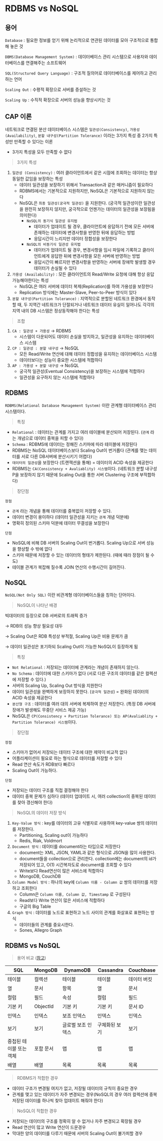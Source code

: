 # RDBMS vs NoSQL

## 용어

`Database` :  필요한 정보를 얻기 위해 논리적으로 연관된 데이터를 모아 구조적으로 통합해 놓은 것

`DBMS(Database Management System)` : 데이터베이스 관리 시스템으로 사용자와 데이터베이스를 연결해주는 소프트웨어

`SQL(Structured Query Language)` : 구조적 질의어로 데이터베이스를 제어하고 관리하는 언어

`Scaling Out` : 수평적 확장으로 서버를 증설하는 것

`Scaling Up` : 수직적 확장으로 서버의 성능을 향상시키는 것

## CAP 이론

네트워크로 연결된 분산 데이터베이스 시스템은 `일관성(Consistency)`, `가용성(Availability)`, `분할 내구성(Partition Tolerance)` 이라는 3가지 특성 중 2가지 특성만 만족할 수 있다는 이론

- 3가지 특성을 모두 만족할 수 없다

> 3가지 특성
> 
1. `일관성 (Consistency)` : 여러 클라이언트에서 같은 시점에 조회하는 데이터는 항상 동일한 값임을 보장하는 특성
    - 데이터 일관성을 보장하기 위해서 Transaction과 같은 매커니즘이 필요하다
    - RDBMS에서는 기본적으로 지원하지만, NoSQL은 기본적으로 지원하지 않는다
    - NoSQL은 `최종 일관성(궁극적 일관성)` 을 지원한다. (궁극적 일관성이란 일관성을 완전히 보장하지 않지만, 궁극적으로 언젠가는 데이터의 일관성을 보장됨을 의미한다)
        - `NoSQL의 동기식 일관성 유지법`
            - 데이터가 업데이트 될 경우, 클라이언트에 응답하기 전에 모든 서버에 존재하는 데이터에 변경사항을 반영한 뒤에 응답하는 방법
            - 응답시간이 느리지만 데이터 정합성을 보장한다
        - `NoSQL의 비동기식 일관성 유지법`
            - 데이터가 업데이트 될 경우, 변경사항을 임시 파일에 기록하고 클라이언트에게 응답한 뒤에 변경사항을 모든 서버에 반영하는 방법
            - 응답시간이 빠르지만 변경사항을 반영하는 서버에 장애학 발생할 경우 데이터가 손실될 수 있다
2. `가용성 (Availability)` : 모든 클라이언트의 Read/Write 요청에 대해 항상 응답 가능해야한다는 특성
    - NoSQL은 여러 서버에 데이터 복제(Replication)를 하여 가용성을 보장한다
    - Replication 방식에는 Master-Slave, Peer-to-Peer 방식이 있다
3. `분할 내구성(Partition Tolerance)` : 지역적으로 분할된 네트워크 환경에서 동작할 때, 두 지역간 네트워크가 단절되거나 네트워크 데이터 유실이 일어나도 각각의 지역 내의 DB 시스템은 정상동작해야 한다는 특성

> 조합
> 
1. `CA : 일관성 + 가용성` → RDBMS
    - 시스템이 다운되어도 데이터 손실을 방지하고, 일관성을 유지하는 데이터베이스 시스템
2. `CP : 일관성 : 분할 내구성` → NoSQL
    - 모든 Read/Write 연산에 대해 데이터 정합성을 유지하는 데이터베이스 시스템
    - 데이터보다는 성능이 중요한 시스템에 적합하다
3. `AP : 가용성 + 분할 내구성` → NoSQL
    - 궁극적 일관성(Eventual Consistency)을 보장하는 시스템에 적합하다
    - 일관성을 요구하지 않는 시스템에 적합하다

## RDBMS

`RDBMS(Relational Database Management System)` 이란 관계형 데이터베이스 관리 시스템이다.

> 특징
> 
- `Relational` : 데이터는 관계를 가지고 여러 테이블에 분산되어 저장된다. (`관계` 라는 개념으로 데이터 중복을 피할 수 있다)
- `Schema` : RDBMS에 데이터는 정해진 스키마에 따라 테이블에 저장된다
- RDBMS는 NoSQL 데이터베이스보다 Scaling Out이 번거롭다 (관계를 맺는 데이터를 서로 다른 DB서버에 분산시키기 어렵다)
- `데이터의 일관성`을 보장한다 (트랜잭션을 통해) = 데이터의 ACID 속성을 제공한다
- RDBMS는 `CA(Consistency + Avaliablity) 시스템`이다. (네트워크 분할 내구성 P을 보장하지 않기 때문에 Scaling Out을 통한 서버 Clustering 구조에 부적합하다)

> 장단점
> 

`장점`

- `관계` 라는 개념을 통해 데이터를 중복없이 저장할 수 있다.
- 데이터 변경이 용이하다 (데이터 일관성을 지키는 `관계` 개념 덕분에)
- 명확히 정의된 스키마 덕분에 데이터 무결성을 보장한다

`단점`

- NoSQL에 비해 DB 서버의 Scaling Out이 번거롭다. Scaling Up으로 서버 성능을 향상할 수 밖에 없다
- 스키마 때문에 저장할 수 있는 데이터의 형태가 제한된다. (때에 때라 장점이 될 수도)
- 테이블 관계가 복잡해 질수록 JOIN 연산의 수행시간이 길어진다.

## NoSQL

`NoSQL(Not Only SQL)` 이란 비관계형 데이터베이스들을 칭하는 단어이다.

> NoSQL이 나타난 배경
> 

빅데이터의 등장으로 DB 서버로의 트래픽 증가 

→ RDB의 성능 향상 필요성 대두 

→ Scaling Out은 RDB 특성상 부적절, Scaling Up은 비용 문제가 큼

→ 데이터 일관성은 포기하되 Scaling Out이 가능한 NoSQL이 등장하게 됨

> 특징
> 
- `Not Relational` : 저장되는 데이터에 관계라는 개념이 존재하지 않는다.
- `No Schema` : 데이터에 대한 스키마가 없다 (서로 다른 구조의 데이터를 같은 컬렉션에 저장할 수 있다.)
- 서버의 Scaling Up, Scaling Out 방식을 지원한다
- 데이터 일관성을 완벽하게 보장하지 못한다. (`궁극적 일관성`) = 완화된 데이터의 ACID 속성을 제공한다
- `분산형 구조` : 데이터를 여러 대의 서버에 복제하여 분산 저장한다. (특정 DB 서버에 장애가 발생해도 무중단 서비스 제공 가능)
- NoSQL은 `CP(Consistency + Partition Tolerance) 또는 AP(Avaliablity + Partition Tolerance) 시스템`이다.

> 장단점
> 

`장점`

- 스키마가 없어서 저장되는 데이터 구조에 대한 제약이 비교적 없다
- 어플리케이션이 필요로 하는 형식으로 데이터를 저장할 수 있다
- Read 연산 속도가 RDB보다 빠르다
- Scaling Out이 가능하다.

`단점`

- 저장되는 데이터 구조를 직접 결정해야 한다
- 데이터 중복 문제가 심하다 (데이터 업데이트 시, 여러 collection의 중복된 데이터를 찾아 갱신해야 한다)

> NoSQL의 데이터 저장 방식
> 
1. `Key-Value 방식` : key를 데이터의 고유 식별자로 사용하여 key-value 쌍의 데이터를 저장한다.
    - Partitioning, Scaling out이 가능하다
    - Redis, Riak, Voldmort
2. `Document 방식` : 데이터를 document라는 타입으로 저장한다
    - document는 XML, JSON, YAML과 같은 형식으로 JSON을 많이 사용한다.
    - document들을 collection으로 관리한다. collection에는 document의 id가 저장되어 있고, O(1) 시간복자도로 document를 조회할 수 있다
    - Write보다 Read연산이 많은 서비스에 적합하다
    - MongoDB, CouchDB
3. `Column Model 방식` : 하나의 key에 `Column 이름 - Column 값` 쌍의 데이터를 저장하고 조회한다
    - Column은 `Column 이름, Column 값, Timestamp` 로 구성된다
    - Read보다 Write 연산이 많은 서비스에 적합하다
    - 구글의 Big Table
4. `Graph 방식` : 데이터를 노드로 표현하고 노드 사이의 관계를 화살표로 표현하는 방식
    - 데이터들의 관계를 중요시한다.
    - Sones, Allegro Graph

## RDBMS vs NoSQL

> 용어 비교 ([참고](https://aws.amazon.com/ko/nosql/))
> 

| SQL | MongoDB | DynamoDB | Cassandra | Couchbase |
| --- | --- | --- | --- | --- |
| 테이블 | 컬렉션 | 테이블 | 테이블 | 데이터 버킷 |
| 열 | 문서 | 항목 | 열 | 문서 |
| 컬럼 | 필드 | 속성 | 컬럼 | 필드 |
| 기본 키 | ObjectId | 기본 키 | 기본 키 | 문서 ID |
| 인덱스 | 인덱스 | 보조 인덱스 | 인덱스 | 인덱스 |
| 보기 | 보기 | 글로벌 보조 인덱스 | 구체화된 보기 | 보기 |
| 중첩된 테이블 또는 객체 | 포함 문서 | 맵 | 맵 | 맵 |
| 배열 | 배열 | 목록 | 목록 | 목록 |

> RDBMS가 적합한 경우
> 
- 데이터 구조가 변경될 여지가 없고, 저장될 데이터의 규칙이 중요한 경우
- 관계를 맺고 있는 데이터가 자주 변경되는 경우(NoSQL의 경우 여러 컬렉션에 중복 저장된 데이터를 하나씩 찾아 업데이트 해줘야 한다)

> NoSQL이 적합한 경우
> 
- 저장되는 데이터의 구조를 정확히 알 수 없거나 자주 변경되고 확장될 경우
- Read 연산이 많고 Write 연산이 드문경우
- 막대한 양의 데이터를 다루기 때문에 서버의 Scaling Out이 불가피할 경우